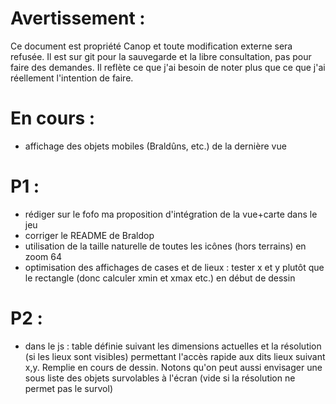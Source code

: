 Avertissement :
===============

Ce document est propriété Canop et toute modification externe sera refusée. Il est sur git pour la sauvegarde et la libre consultation, pas pour faire des demandes. Il reflète ce que j'ai besoin de noter plus que ce que j'ai réellement l'intention de faire.

En cours :
==========

* affichage des objets mobiles (Braldûns, etc.) de la dernière vue

P1 :
====

* rédiger sur le fofo ma proposition d'intégration de la vue+carte dans le jeu
* corriger le README de Braldop
* utilisation de la taille naturelle de toutes les icônes (hors terrains) en zoom 64
* optimisation des affichages de cases et de lieux : tester x et y plutôt que le rectangle (donc calculer xmin et xmax etc.) en début de dessin

P2 :
====

* dans le js : table définie suivant les dimensions actuelles et la résolution (si les lieux sont visibles) permettant l'accès rapide aux dits lieux suivant x,y. Remplie en cours de dessin. Notons qu'on peut aussi envisager une sous liste des objets survolables à l'écran (vide si la résolution ne permet pas le survol)
